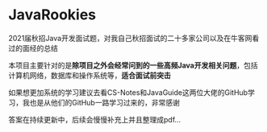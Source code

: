 # JavaRookies

2021届秋招Java开发面试题，对我自己秋招面试的二十多家公司以及在牛客网看过的面经的总结

本项目主要针对的是**除项目之外会经常问到的一些高频Java开发相关问题**，包括计算机网络，数据库和操作系统等，**适合面试前突击**

如果想更加系统的学习建议去看CS-Notes和JavaGuide这两位大佬的GitHub学习，我也是从他们的GitHub一路学习过来的，非常感谢

答案在持续更新中，后续会慢慢补充上并且整理成pdf...
